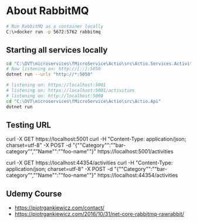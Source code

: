 
# About RabbitMQ

```bash
# Run RabbitMQ as a container locally
C:\>docker run -p 5672:5762 rabbitmq
```

## Starting all services locally

```bash
cd "C:\DVT\microservices\fMicroService\Actio\src\Actio.Services.Activities"
# Now listening on: http://[::]:5050
dotnet run --urls "http://*:5050"

# listening on: https://localhost:5001
# listening on: https://localhost:5001/activities
# listening on: http://localhost:5000
cd "C:\DVT\microservices\fMicroService\Actio\src\Actio.Api"
dotnet run
```

## Testing URL
curl -X GET https://localhost:5001
curl -H "Content-Type: application/json; charset=utf-8" -X POST -d "{""Category"":""bar-category"",""Name"":""foo-name""}" https://localhost:5001/activities

curl -X GET https://localhost:44354/activities
curl -H "Content-Type: application/json; charset=utf-8" -X POST -d "{""Category"":""bar-category"",""Name"":""foo-name""}" https://localhost:44354/activities


## Udemy Course
- https://piotrgankiewicz.com/contact/
- https://piotrgankiewicz.com/2016/10/31/net-core-rabbitmq-rawrabbit/